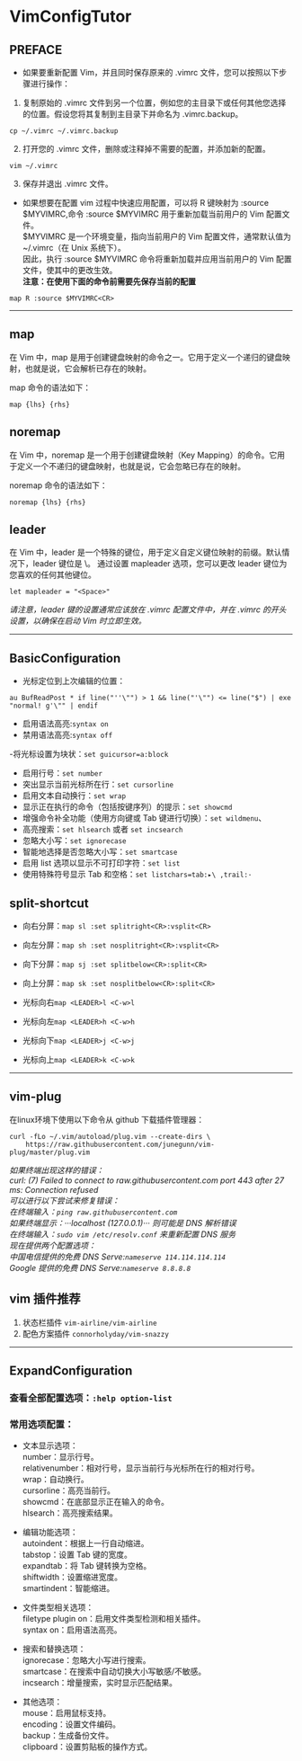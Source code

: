 # VimConfigTutor

## PREFACE
- 如果要重新配置 Vim，并且同时保存原来的 .vimrc 文件，您可以按照以下步骤进行操作：

1. 复制原始的 .vimrc 文件到另一个位置，例如您的主目录下或任何其他您选择的位置。假设您将其复制到主目录下并命名为 .vimrc.backup。
```
cp ~/.vimrc ~/.vimrc.backup
```
2. 打开您的 .vimrc 文件，删除或注释掉不需要的配置，并添加新的配置。
```
vim ~/.vimrc
```
3. 保存并退出 .vimrc 文件。

- 如果想要在配置 vim 过程中快速应用配置，可以将 R 键映射为 :source $MYVIMRC,命令 :source $MYVIMRC 用于重新加载当前用户的 Vim 配置文件。<br>
$MYVIMRC 是一个环境变量，指向当前用户的 Vim 配置文件，通常默认值为 ~/.vimrc（在 Unix 系统下）。<br>
因此，执行 :source $MYVIMRC 命令将重新加载并应用当前用户的 Vim 配置文件，使其中的更改生效。<br>
**注意：在使用下面的命令前需要先保存当前的配置**
```
map R :source $MYVIMRC<CR>
```

***

## map 
在 Vim 中，map 是用于创建键盘映射的命令之一。它用于定义一个递归的键盘映射，也就是说，它会解析已存在的映射。

map 命令的语法如下：
```
map {lhs} {rhs}
```

## noremap 
在 Vim 中，noremap 是一个用于创建键盘映射（Key Mapping）的命令。它用于定义一个不递归的键盘映射，也就是说，它会忽略已存在的映射。 

noremap 命令的语法如下：
```
noremap {lhs} {rhs}
```

## leader
在 Vim 中，leader 是一个特殊的键位，用于定义自定义键位映射的前缀。默认情况下，leader 键位是 \。
通过设置 mapleader 选项，您可以更改 leader 键位为您喜欢的任何其他键位。
```
let mapleader = "<Space>"
```
*请注意，leader 键的设置通常应该放在 .vimrc 配置文件中，并在 .vimrc 的开头设置，以确保在启动 Vim 时立即生效。*

***

## BasicConfiguration

- 光标定位到上次编辑的位置：
```
au BufReadPost * if line("''\"") > 1 && line("'\"") <= line("$") | exe "normal! g'\"" | endif
```

- 启用语法高亮:`syntax on`
- 禁用语法高亮:`syntax off`

-将光标设置为块状：`set guicursor=a:block`<br>
- 启用行号：`set number`<br>
- 突出显示当前光标所在行：`set cursorline`<br>
- 启用文本自动换行：`set wrap`<br>
- 显示正在执行的命令（包括按键序列）的提示：`set showcmd`<br>
- 增强命令补全功能（使用方向键或 Tab 键进行切换）：`set wildmenu`、<br>
- 高亮搜索：`set hlsearch` 或者 `set incsearch`<br>
- 忽略大小写：`set ignorecase`<br>
- 智能地选择是否忽略大小写：`set smartcase`<br>
- 启用 list 选项以显示不可打印字符：`set list`
- 使用特殊符号显示 Tab 和空格：`set listchars=tab:▸\ ,trail:·`

## split-shortcut
- 向右分屏：`map sl :set splitright<CR>:vsplit<CR>`<br>
- 向左分屏：`map sh :set nosplitright<CR>:vsplit<CR>`<br>
- 向下分屏：`map sj :set splitbelow<CR>:split<CR>`<br>
- 向上分屏：`map sk :set nosplitbelow<CR>:split<CR>`<br>

- 光标向右`map <LEADER>l <C-w>l`
- 光标向左`map <LEADER>h <C-w>h`
- 光标向下`map <LEADER>j <C-w>j`
- 光标向上`map <LEADER>k <C-w>k`

***

## vim-plug
在linux环境下使用以下命令从 github 下载插件管理器：
```
curl -fLo ~/.vim/autoload/plug.vim --create-dirs \
    https://raw.githubusercontent.com/junegunn/vim-plug/master/plug.vim
```
*如果终端出现这样的错误：<br>
curl: (7) Failed to connect to raw.githubusercontent.com port 443 after 27 ms: Connection refused<br>
可以进行以下尝试来修复错误：<br>
在终端输入：`ping raw.githubusercontent.com`<br>
如果终端显示：···localhost (127.0.0.1)··· 则可能是 DNS 解析错误<br>
在终端输入：`sudo vim /etc/resolv.conf` 来重新配置 DNS 服务<br>
现在提供两个配置选项：<br>
中国电信提供的免费 DNS Serve:`nameserve 114.114.114.114`<br>
Google 提供的免费 DNS Serve:`nameserve 8.8.8.8`*

## vim 插件推荐
1. 状态栏插件 `vim-airline/vim-airline`
2. 配色方案插件 `connorholyday/vim-snazzy`

***

## ExpandConfiguration

### 查看全部配置选项：`:help option-list`

### 常用选项配置：

- 文本显示选项：<br>
number：显示行号。<br>
relativenumber：相对行号，显示当前行与光标所在行的相对行号。<br>
wrap：自动换行。<br>
cursorline：高亮当前行。<br>
showcmd：在底部显示正在输入的命令。<br>
hlsearch：高亮搜索结果。

- 编辑功能选项：<br>
autoindent：根据上一行自动缩进。<br>
tabstop：设置 Tab 键的宽度。<br>
expandtab：将 Tab 键转换为空格。<br>
shiftwidth：设置缩进宽度。<br>
smartindent：智能缩进。

- 文件类型相关选项：<br>
filetype plugin on：启用文件类型检测和相关插件。<br>
syntax on：启用语法高亮。

- 搜索和替换选项：<br>
ignorecase：忽略大小写进行搜索。<br>
smartcase：在搜索中自动切换大小写敏感/不敏感。<br>
incsearch：增量搜索，实时显示匹配结果。

- 其他选项：<br>
mouse：启用鼠标支持。<br>
encoding：设置文件编码。<br>
backup：生成备份文件。<br>
clipboard：设置剪贴板的操作方式。









